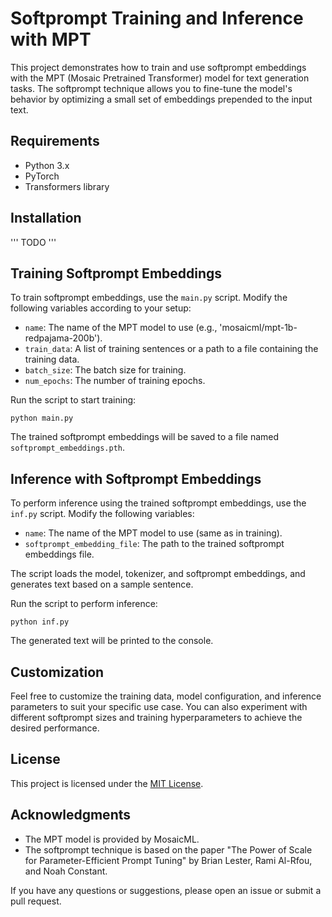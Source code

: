 # Softprompt Training and Inference with MPT

This project demonstrates how to train and use softprompt embeddings with the MPT (Mosaic Pretrained Transformer) model for text generation tasks. The softprompt technique allows you to fine-tune the model's behavior by optimizing a small set of embeddings prepended to the input text.

## Requirements

- Python 3.x
- PyTorch
- Transformers library

## Installation

'''
TODO
'''

## Training Softprompt Embeddings

To train softprompt embeddings, use the `main.py` script. Modify the following variables according to your setup:

- `name`: The name of the MPT model to use (e.g., 'mosaicml/mpt-1b-redpajama-200b').
- `train_data`: A list of training sentences or a path to a file containing the training data.
- `batch_size`: The batch size for training.
- `num_epochs`: The number of training epochs.

Run the script to start training:

```
python main.py
```

The trained softprompt embeddings will be saved to a file named `softprompt_embeddings.pth`.

## Inference with Softprompt Embeddings

To perform inference using the trained softprompt embeddings, use the `inf.py` script. Modify the following variables:

- `name`: The name of the MPT model to use (same as in training).
- `softprompt_embedding_file`: The path to the trained softprompt embeddings file.

The script loads the model, tokenizer, and softprompt embeddings, and generates text based on a sample sentence.

Run the script to perform inference:

```
python inf.py
```

The generated text will be printed to the console.

## Customization

Feel free to customize the training data, model configuration, and inference parameters to suit your specific use case. You can also experiment with different softprompt sizes and training hyperparameters to achieve the desired performance.

## License

This project is licensed under the [MIT License](LICENSE).

## Acknowledgments

- The MPT model is provided by MosaicML.
- The softprompt technique is based on the paper "The Power of Scale for Parameter-Efficient Prompt Tuning" by Brian Lester, Rami Al-Rfou, and Noah Constant.

If you have any questions or suggestions, please open an issue or submit a pull request.

